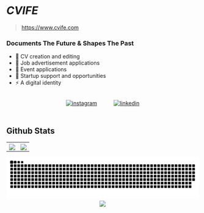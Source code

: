 # *<div align="left"><div align="left">CVIFE</div></div>*  

> https://www.cvife.com

### <div align="left">Documents The Future & Shapes The Past</div>  
- 🌱 CV creation and editing<br>
- 💼 Job advertisement applications <br>
- 🔭 Event applications <br>
- 🚀 Startup support and opportunities <br>
- ⚡ A digital identity

<br>
  
<div align="center">
  <a href="https://instagram.com/cvife.startup" target="_blank" style="display: inline-block; margin: 0 20px;">
    <img src="https://img.shields.io/badge/instagram-%23000000.svg?&style=for-the-badge&logo=instagram&logoColor=white" alt="instagram" style="margin-bottom: 5px;"/>
  </a> 
  <a href="https://www.linkedin.com/company/cvife-startup" target="_blank" style="display: inline-block; margin: 0 20px;">
    <img src="https://img.shields.io/badge/linkedin-%231E77B5.svg?&style=for-the-badge&logo=linkedin&logoColor=white" alt="linkedin" style="margin-bottom: 5px;"/>
  </a>
</div>
  
<!-- 
<br/>  

 ## Languages and Tools  
<div align="center">  
  <a href="https://www.python.org/" target="_blank"><img style="margin: 10px" src="https://profilinator.rishav.dev/skills-assets/python-original.svg" alt="Python" height="50" /></a>  
  <a href="https://www.djangoproject.com/" target="_blank"><img style="margin: 10px" src="https://profilinator.rishav.dev/skills-assets/django-original.svg" alt="Django" height="50" /></a>  
  <a href="https://opencv.org/" target="_blank"><img style="margin: 10px" src="https://profilinator.rishav.dev/skills-assets/opencv-icon.svg" alt="OpenCV" height="50" /></a>  
  <a href="https://www.figma.com/" target="_blank"><img style="margin: 10px" src="https://profilinator.rishav.dev/skills-assets/figma-icon.svg" alt="Figma" height="50" /></a>  
  <a href="https://www.tensorflow.org/" target="_blank"><img style="margin: 10px" src="https://profilinator.rishav.dev/skills-assets/tensorflow-icon.svg" alt="TensorFlow" height="50" /></a>  
  <a href="https://www.mysql.com/" target="_blank"><img style="margin: 10px" src="https://profilinator.rishav.dev/skills-assets/mysql-original-wordmark.svg" alt="MySQL" height="50" /></a>  
  <a href="https://www.mongodb.com/" target="_blank"><img style="margin: 10px" src="https://profilinator.rishav.dev/skills-assets/mongodb-original-wordmark.svg" alt="MongoDB" height="50" /></a>  
</div>  -->

<br/>  

## Github Stats  
<div align="center"> 
  <table style="border:0px solid black;">
    <tr>
      <td valign="top" width="50%">
        <div align="center">
          <img src="https://github-readme-stats.vercel.app/api/top-langs?username=cvife&show_icons=true&locale=en&layout=compact&theme=tokyonight" align="center" style="width: 100%"/>
        </div>
      </td>
      <td valign="top" width="50%">
        <div align="center">
          <img src="https://github-readme-stats.vercel.app/api?username=cvife&show_icons=true&locale=en&theme=tokyonight" align="center" style="width: 100%"/>
        </div>
      </td>
    </tr>
  </table>  

  <picture>
    <source media="(prefers-color-scheme: dark)" srcset="https://raw.githubusercontent.com/hilalguzel/hilalguzel/output/github-contribution-grid-snake-dark.svg">
    <source media="(prefers-color-scheme: light)" srcset="https://raw.githubusercontent.com/hilalguzel/hilalguzel/output/github-contribution-grid-snake.svg">
    <img alt="github contribution grid snake animation" src="https://raw.githubusercontent.com/hilalguzel/hilalguzel/output/github-contribution-grid-snake.svg">
  </picture>

  <br/>

  <img src="https://komarev.com/ghpvc/?username=cvife&&style=flat-square" align="center"/>

</div> 

